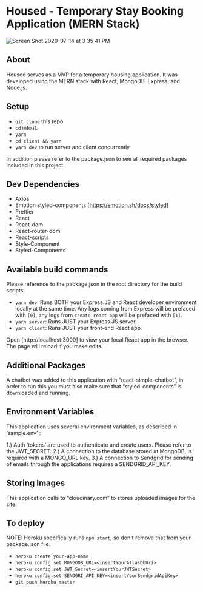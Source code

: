 # Housed - Temporary Stay Booking Application (MERN Stack)
![Screen Shot 2020-07-14 at 3 35 41 PM](https://user-images.githubusercontent.com/59614789/90995002-91a45380-e588-11ea-9c04-431ad5dcb387.png)

## About

Housed serves as a MVP for a temporary housing application. It was developed using the MERN stack with React, MongoDB, Express, and Node.js. 

## Setup

- `git clone` this repo
- `cd` into it.
- `yarn`
- `cd client && yarn`
- `yarn dev` to run server and client concurrently

In addition please refer to the package.json to see all required packages included in this project.

## Dev Dependencies

-	Axios
-	Emotion styled-components [https://emotion.sh/docs/styled]
-	Prettier
-	React
-	React-dom
-	React-router-dom
-	React-scripts
-	Style-Component
-	Styled-Components

## Available build commands

Please reference to the package.json in the root directory for the build scripts:

- `yarn dev`: Runs BOTH your Express.JS and React developer environment locally at the same time. Any logs coming from Express will be prefaced with `[0]`, any logs from `create-react-app` will be prefaced with `[1]`.
- `yarn server`: Runs JUST your Express.JS server.
- `yarn client`: Runs JUST your front-end React app.

Open [http://localhost:3000] to view your local React app in the browser. The page will reload if you make edits.

## Additional Packages

A chatbot was added to this application with “react-simple-chatbot”, in order to run this you must also make sure that “styled-components” is downloaded and running.

## Environment Variables

This application uses several environment variables, as described in ‘sample.env’ :

1.)	Auth ‘tokens’ are used to authenticate and create users. Please refer to the JWT_SECRET.
2.)	A connection to the database stored at MongoDB, is required with a MONGO_URL key.
3.)	A connection to Sendgrid for sending of emails through the applications requires a SENDGRID_API_KEY.

## Storing Images

This application calls to “cloudinary.com” to stores uploaded images for the site.

## To deploy

NOTE: Heroku specifically runs `npm start`, so don't remove that from your package.json file.

- `heroku create your-app-name`
- `heroku config:set MONGODB_URL=<insertYourAtlasDbUri>`
-  `heroku config:set JWT_Secret=<insertYourJWTSecret>`
-  `heroku config:set SENDGRI_API_KEY=<insertYourSendgridApiKey>`
- `git push heroku master`


